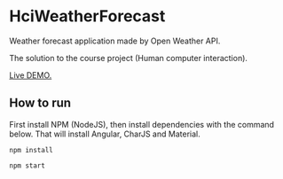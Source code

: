 # HciWeatherForecast

Weather forecast application made by Open Weather API.

The solution to the course project (Human computer interaction).

[Live DEMO.](https://zdugi.gitlab.io/weather-forecast-interface/)

## How to run

First install NPM (NodeJS), then install dependencies with the command below.
That will install Angular, CharJS and Material.

```shell
npm install
```

```shell
npm start
```